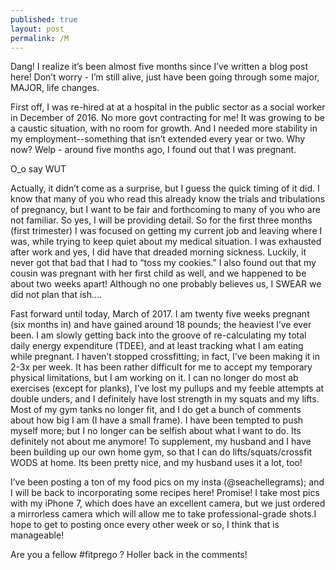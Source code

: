 ```yaml
---
published: true
layout: post
permalink: /M
---
```



Dang! I realize it’s been almost five months since I’ve written a blog post here! Don’t worry - I’m still alive, just have been going through some major, MAJOR, life changes. 

First off, I was re-hired at at a hospital in the public sector as a social worker in December of 2016. No more govt contracting for me! It was growing to be a caustic situation, with no room for growth. And I needed more stability in my employment--something that isn’t extended every year or two. Why now? Welp - around five months ago, I found out that I was pregnant. 

O_o say WUT

Actually, it didn’t come as a surprise, but I guess the quick timing of it did. I know that many of you who read this already know the trials and tribulations of pregnancy, but I want to be fair and forthcoming to many of you who are not familiar. So yes, I will be providing detail. So for the first three months (first trimester) I was focused on getting my current job and leaving where I was, while trying to keep quiet about my medical situation. I was exhausted after work and yes, I did have that dreaded morning sickness. Luckily, it never got that bad that I had to “toss my cookies.” I also found out that my cousin was pregnant with her first child as well, and we happened to be about two weeks apart! Although no one probably believes us, I SWEAR we did not plan that ish….

Fast forward until today, March of 2017. I am twenty five weeks pregnant (six months in) and have gained around 18 pounds; the heaviest I’ve ever been. I am slowly getting back into the groove of re-calculating my total daily energy expenditure (TDEE), and at least tracking what I am eating while pregnant. I haven’t stopped crossfitting; in fact, I’ve been making it in 2-3x per week. It has been rather difficult for me to accept my temporary physical limitations, but I am working on it. I can no longer do most ab exercises (except for planks), I’ve lost my pullups and my feeble attempts at double unders, and I definitely have lost strength in my squats and my lifts. Most of my gym tanks no longer fit, and I do get a bunch of comments about how big I am 
(I have a small frame). I have been tempted to push myself more; but I no longer can be selfish about what I want to do. Its definitely not about me anymore! To supplement, my husband and I have been building up our own home gym, so that I can do lifts/squats/crossfit WODS at home. Its been pretty nice, and my husband uses it a lot, too!


I’ve been posting a ton of my food pics on my insta (@seachellegrams); and I will be back to incorporating some recipes here! Promise! I take most pics with my iPhone 7, which does have an excellent camera, but we just ordered a mirrorless camera which will allow me to take professional-grade shots.I hope to get to posting once every other week or so, I think that is manageable! 

Are you a fellow #fitprego ? Holler back in the comments!
